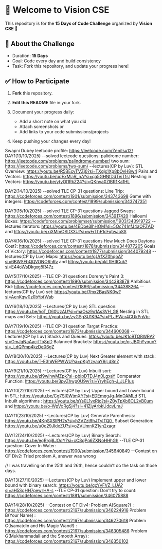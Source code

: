 # 👋 Welcome to Vision CSE  

This repository is for the **15 Days of Code Challenge** organized by **Vision CSE** 🚀  

## 📌 About the Challenge
- Duration: **15 Days**
- Goal: Code every day and build consistency  
- Task: Fork this repository, and update your progress here!  

## ✅ How to Participate
1. **Fork** this repository.  
2. **Edit this README** file in your fork.  
3. Document your progress daily:  
   - Add a short note on what you did  
   - Attach screenshots or  
   - Add links to your code submissions/projects  

4. Keep pushing your changes every day!

Swapni Dubey
leetcode profile: https://leetcode.com/Zenitsu12/
DAY1(13/10/2025)
   --solved leetcode questions:
      palidrome number: https://leetcode.com/problems/palindrome-number/
      two sum: https://leetcode.com/problems/two-sum/
   --lectures(CP by Luv):
      STL Overview: https://youtu.be/R5BEcvTVZj0?si=TXgjx1Xp8bOvH8w4
      Pairs and Vectors: https://youtu.be/udExMlaR_nA?si=qa5GHNtDdTejTfsI
      Nesting in Vectors: https://youtu.be/ytyOI1RkZ24?si=QKnva0ZIBR1Ka1HL

DAY2(14/10/2025)
   --solved TLE CP-31 questions:
      Line Trip: https://codeforces.com/contest/1901/submission/343743698
      Game with integers: https://codeforces.com/contest/1899/submission/343747351
   
DAY3(15/10/2025)
   --solved TLE CP-31 questions
      Jagged Swaps: https://codeforces.com/contest/1896/submission/343917420
      Halloumi Boxes: https://codeforces.com/problemset/submission/1903/343919722
   --lectures
      iterators: https://youtu.be/4EDbe3lhHOM?si=5Qc741nfJ4aOFZAD and https://youtu.be/xiXMmOSDX3U?si=wErThE1cFqtwJo8S

DAY4(16/10/2025)
   --solved TLE CP-31 questions
      How Much Does Daytona Cost?: https://codeforces.com/contest/1878/submission/344077205
      Goals of Victory: https://codeforces.com/contest/1877/submission/344079248
   --lectures(CP by Luv)
      Maps: https://youtu.be/gUrfXZ0hqoA?si=6BWSEbQQVONORhRv and https://youtu.be/okLflHtlCuk?si=E44oWsDkgxg5R47z

DAY5(17/10/2025)
   --TLE CP-31 questions
      Doremy's Paint 3: https://codeforces.com/contest/1890/submission/344383878
      Ambitious Kid: https://codeforces.com/contest/1866/submission/344388264
   --lectures(CP by Luv)
      set: https://youtu.be/7mx2BasNK0w?si=AenKqw0z0bYpfWab

DAY6(18/10/2025)
   --Lectures(CP by Luv)
      STL question: https://youtu.be/hoT_D60UzAU?si=maOsz9o1As3VH_G8
      Nesting in STL maps and Sets: https://youtu.be/zyGSg3U1K94?si=PLJFWcr4CUkPqVb-

DAY7(19/10/2025)
   --TLE CP-31 question
      Target Practice: https://codeforces.com/contest/1873/submission/344600368
   --Lectures(CP by Luv)
      Stacks and Queues: https://youtu.be/JK1oBTQRWRA?si=OmJqNaAacjITb8pD
      Balanced Brackets: https://youtu.be/q-JB0hYyouo?si=_LdQPmp4kzDe06gZ

DAY8(20/10/2025)
   --Lectures(CP by Luv)
      Next Greater element with stack: https://youtu.be/T-E3hWEPWWU?si=pKpYzyaaY9jLd8nZ

DAY9(21/10/2025)
   --Lectures(CP by Luv)
       Inbuilt sort: https://youtu.be/zI9wlhwMZpk?si=pbipDTDJ4n0LgxaY
       Comparator Function: https://youtu.be/3pvZhwp0U9w?si=YryhEgh-J_JLF1us

DAY10(22/10/2025)
   --Lectures(CP by Luv)
      Upper bound and Lower bound in STL: https://youtu.be/Cg7SI0WtmXY?si=EDEmqgJg-MnOAMLd
      STL Inbuilt algorithms : https://youtu.be/sYs0L1vxRjo?si=Z0yTpXb6OL2vB0um and https://youtu.be/o-WpVoRgSj4?si=41ZjyArbkUdqvLmJ

DAY11(23/10/2025)
   --Lectures(CP by Luv)
      Generate Parenthesis: https://youtu.be/4KpSXSIPH2s?si=h2VZzt9hJTylTQ0_ 
      Subset Generation: https://youtu.be/u0e29JIdxZU?si=oZVUmnK21yn2xagr
   
DAY12(24/10/2025)
   --Lectures(CP by Luv)
      Binary Search: https://youtu.be/egRrgj8JOdY?si=cC8gPq6ZXNoHHhGh
   --TLE CP-31 question:
      Cover In Water: https://codeforces.com/contest/1900/submission/345640849
   --Contest on CF Div2:
      Tried problem A, answer was wrong

// I was travelling on the 25th and 26th, hence couldn’t do the task on those days.

DAY13(27/10/2025)
   --Lectures(CP by Luv)
      Implement upper and lower bound with binary search: https://youtu.be/gcYvFVZ_LUA?si=aH5SgHH7pewrHA-s
   --TLE CP-31 question:
      Don't try to count: https://codeforces.com/contest/1881/submission/346075888

DAY14(28/10/2025)
   --Contest on CF Div4:
      Problem A(Square?) : https://codeforces.com/contest/2167/submission/346224916
      Problem B(Your Name) : https://codeforces.com/contest/2167/submission/346270618
      Problem C(Isamatdin and His Magic Wand!) : https://codeforces.com/contest/2167/submission/346305486
      Problem G(Mukhammadali and the Smooth Array) : https://codeforces.com/contest/2167/submission/346350102


      
